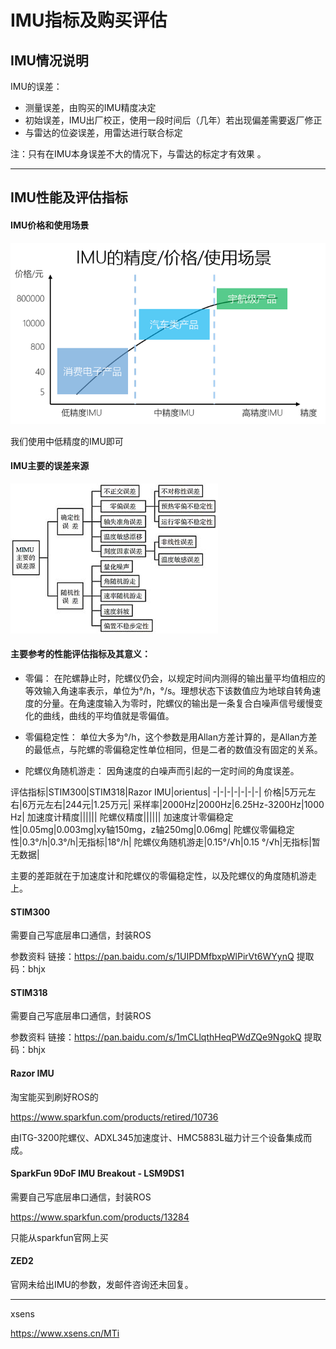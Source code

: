 
# IMU指标及购买评估

## IMU情况说明

IMU的误差：
- 测量误差，由购买的IMU精度决定
- 初始误差，IMU出厂校正，使用一段时间后（几年）若出现偏差需要返厂修正
- 与雷达的位姿误差，用雷达进行联合标定

注：只有在IMU本身误差不大的情况下，与雷达的标定才有效果 。



---

## IMU性能及评估指标

#### IMU价格和使用场景

![](imu.png)

我们使用中低精度的IMU即可

#### IMU主要的误差来源

![](imu误差.jpg)



#### 主要参考的性能评估指标及其意义：

- 零偏：
在陀螺静止时，陀螺仪仍会，以规定时间内测得的输出量平均值相应的等效输入角速率表示，单位为°/h，°/s。理想状态下该数值应为地球自转角速度的分量。在角速度输入为零时，陀螺仪的输出是一条复合白噪声信号缓慢变化的曲线，曲线的平均值就是零偏值。

- 零偏稳定性：
单位大多为°/h，这个参数是用Allan方差计算的，是Allan方差的最低点，与陀螺的零偏稳定性单位相同，但是二者的数值没有固定的关系。

- 陀螺仪角随机游走：
因角速度的白噪声而引起的一定时间的角度误差。

评估指标|STIM300|STIM318|Razor IMU|orientus|
-|-|-|-|-|-|-|
价格|5万元左右|6万元左右|244元|1.25万元|
采样率|2000Hz|2000Hz|6.25Hz-3200Hz|1000 Hz|
加速度计精度||||||
陀螺仪精度||||||
加速度计零偏稳定性|0.05mg|0.003mg|xy轴150mg，z轴250mg|0.06mg|
陀螺仪零偏稳定性|0.3°/h|0.3°/h|无指标|18°/h|
陀螺仪角随机游走|0.15°/√h|0.15 °/√h|无指标|暂无数据|


主要的差距就在于加速度计和陀螺仪的零偏稳定性，以及陀螺仪的角度随机游走上。

#### STIM300

需要自己写底层串口通信，封装ROS

参数资料
链接：https://pan.baidu.com/s/1UIPDMfbxpWlPirVt6WYynQ 
提取码：bhjx

#### STIM318

需要自己写底层串口通信，封装ROS

参数资料
链接：https://pan.baidu.com/s/1mCLlqthHeqPWdZQe9NgokQ 
提取码：bhjx

#### 

#### Razor IMU

淘宝能买到刷好ROS的

https://www.sparkfun.com/products/retired/10736

由ITG-3200陀螺仪、ADXL345加速度计、HMC5883L磁力计三个设备集成而成。

#### SparkFun 9DoF IMU Breakout - LSM9DS1

需要自己写底层串口通信，封装ROS

https://www.sparkfun.com/products/13284

只能从sparkfun官网上买

#### ZED2

官网未给出IMU的参数，发邮件咨询还未回复。

---

xsens

https://www.xsens.cn/MTi
